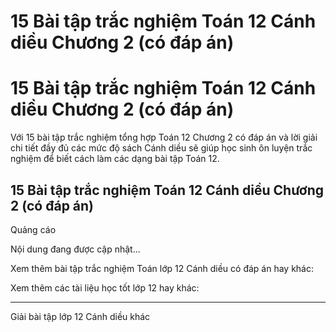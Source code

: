 # 15 Bài tập trắc nghiệm Toán 12 Cánh diều Chương 2 (có đáp án)

# 15 Bài tập trắc nghiệm Toán 12 Cánh diều Chương 2 (có đáp án)

Với 15 bài tập trắc nghiệm tổng hợp Toán 12 Chương 2 có đáp án và lời giải chi tiết đầy đủ các mức độ sách Cánh diều sẽ giúp học sinh ôn luyện trắc nghiệm để biết cách làm các dạng bài tập Toán 12.

## 15 Bài tập trắc nghiệm Toán 12 Cánh diều Chương 2 (có đáp án)

Quảng cáo

Nội dung đang được cập nhật...

Xem thêm bài tập trắc nghiệm Toán lớp 12 Cánh diều có đáp án hay khác:

Xem thêm các tài liệu học tốt lớp 12 hay khác:

* * *

Giải bài tập lớp 12 Cánh diều khác
